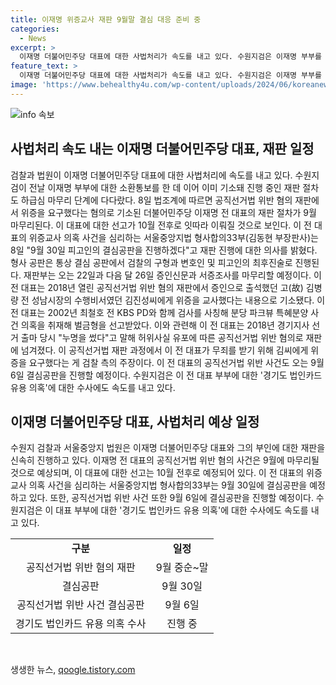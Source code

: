 ```yaml
---
title: 이재명 위증교사 재판 9월말 결심 대응 준비 중
categories:
  - News
excerpt: >
  이재명 더불어민주당 대표에 대한 사법처리가 속도를 내고 있다. 수원지검은 이재명 부부를 소환통보했고, 재판 절차도 하급심 마무리 단계에 다다랐다. 공직선거법 위반 혐의로 기소된 이재명 전 대표의 재판 절차가 9월에 마무리되고, 선고가 10월 전후로 예상된다. 또한, 수원지검은 이 전 대표 부부에 대한 경기도 법인카드 유용 의혹에 대한 수사에도 속도를 내고 있다.
feature_text: >
  이재명 더불어민주당 대표에 대한 사법처리가 속도를 내고 있다. 수원지검은 이재명 부부를 소환통보했고, 재판 절차도 하급심 마무리 단계에 다다랐다. 공직선거법 위반 혐의로 기소된 이재명 전 대표의 재판 절차가 9월에 마무리되고, 선고가 10월 전후로 예상된다. 또한, 수원지검은 이 전 대표 부부에 대한 경기도 법인카드 유용 의혹에 대한 수사에도 속도를 내고 있다.
image: 'https://www.behealthy4u.com/wp-content/uploads/2024/06/koreanews.jpg'
---
```


<p><img src="https://www.behealthy4u.com/wp-content/uploads/2024/06/koreanews.jpg" alt="info 속보" /></p>

<h2 data-ke-size="size26">사법처리 속도 내는 이재명 더불어민주당 대표, 재판 일정</h2>

<p data-ke-size="size16">검찰과 법원이 이재명 더불어민주당 대표에 대한 사법처리에 속도를 내고 있다. 수원지검이 전날 이재명 부부에 대한 소환통보를 한 데 이어 이미 기소돼 진행 중인 재판 절차도 하급심 마무리 단계에 다다랐다. 8일 법조계에 따르면 공직선거법 위반 혐의 재판에서 위증을 요구했다는 혐의로 기소된 더불어민주당 이재명 전 대표의 재판 절차가 9월 마무리된다. 이 대표에 대한 선고가 10월 전후로 잇따라 이뤄질 것으로 보인다. 이 전 대표의 위증교사 의혹 사건을 심리하는 서울중앙지법 형사합의33부(김동현 부장판사)는 8일 "9월 30일 피고인의 결심공판을 진행하겠다"고 재판 진행에 대한 의사를 밝혔다. 형사 공판은 통상 결심 공판에서 검찰의 구형과 변호인 및 피고인의 최후진술로 진행된다. 재판부는 오는 22일과 다음 달 26일 증인신문과 서증조사를 마무리할 예정이다. 이 전 대표는 2018년 열린 공직선거법 위반 혐의 재판에서 증인으로 출석했던 고(故) 김병량 전 성남시장의 수행비서였던 김진성씨에게 위증을 교사했다는 내용으로 기소됐다. 이 전 대표는 2002년 최철호 전 KBS PD와 함께 검사를 사칭해 분당 파크뷰 특혜분양 사건 의혹을 취재해 벌금형을 선고받았다. 이와 관련해 이 전 대표는 2018년 경기지사 선거 출마 당시 "누명을 썼다"고 말해 허위사실 유포에 따른 공직선거법 위반 혐의로 재판에 넘겨졌다. 이 공직선거법 재판 과정에서 이 전 대표가 무죄를 받기 위해 김씨에게 위증을 요구했다는 게 검찰 측의 주장이다. 이 전 대표의 공직선거법 위반 사건도 오는 9월 6일 결심공판을 진행할 예정이다. 수원지검은 이 전 대표 부부에 대한 '경기도 법인카드 유용 의혹'에 대한 수사에도 속도를 내고 있다.</p>

<h2 data-ke-size="size22">이재명 더불어민주당 대표, 사법처리 예상 일정</h2>

<p data-ke-size="size16">수원지 검찰과 서울중앙지 법원은 이재명 더불어민주당 대표와 그의 부인에 대한 재판을 신속히 진행하고 있다. 이재명 전 대표의 공직선거법 위반 혐의 사건은 9월에 마무리될 것으로 예상되며, 이 대표에 대한 선고는 10월 전후로 예정되어 있다. 이 전 대표의 위증교사 의혹 사건을 심리하는 서울중앙지법 형사합의33부는 9월 30일에 결심공판을 예정하고 있다. 또한, 공직선거법 위반 사건 또한 9월 6일에 결심공판을 진행할 예정이다. 수원지검은 이 대표 부부에 대한 '경기도 법인카드 유용 의혹'에 대한 수사에도 속도를 내고 있다.</p>

<table>
  <tr>
    <td style="text-align: center; height: 17px;"><b>구분</b></td>
    <td style="text-align: center; height: 17px;"><b>일정</b></td>
  </tr>
  <tr>
    <td style="text-align: center; height: 17px;">공직선거법 위반 혐의 재판</td>
    <td style="text-align: center; height: 17px;">9월 중순~말</td>
  </tr>
  <tr>
    <td style="text-align: center; height: 17px;">결심공판</td>
    <td style="text-align: center; height: 17px;">9월 30일</td>
  </tr>
  <tr>
    <td style="text-align: center; height: 17px;">공직선거법 위반 사건 결심공판</td>
    <td style="text-align: center; height: 17px;">9월 6일</td>
  </tr>
  <tr>
    <td style="text-align: center; height: 17px;">경기도 법인카드 유용 의혹 수사</td>
    <td style="text-align: center; height: 17px;">진행 중</td>
  </tr>
</table>

<p data-ke-size="size16">&nbsp;</p>
생생한 뉴스, <a href="https://qoogle.tistory.com" rel="dofollow">qoogle.tistory.com</a>


